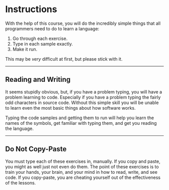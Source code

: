 # Instructions

With the help of this course, you will do the incredibly simple things that all programmers need to do to learn a language:

1. Go through each exercise.
2. Type in each sample exactly.
3. Make it run.

This may be _very_ difficult at first, but please stick with it.

___

## Reading and Writing
It seems stupidly obvious, but, if you have a problem typing, you will have a problem learning to code. Especially if you have a problem typing the fairly odd characters in source code. Without this simple skill you will be unable to learn even the most basic things about how software works.

Typing the code samples and getting them to run will help you learn the names of the symbols, get familiar with typing them, and get you reading the language.


___
## Do Not Copy-Paste
You must type each of these exercises in, manually. If you copy and paste, you might as well just not even do them. The point of these exercises is to train your hands, your brain, and your mind in how to read, write, and see code. If you copy-paste, you are cheating yourself out of the effectiveness of the lessons.
